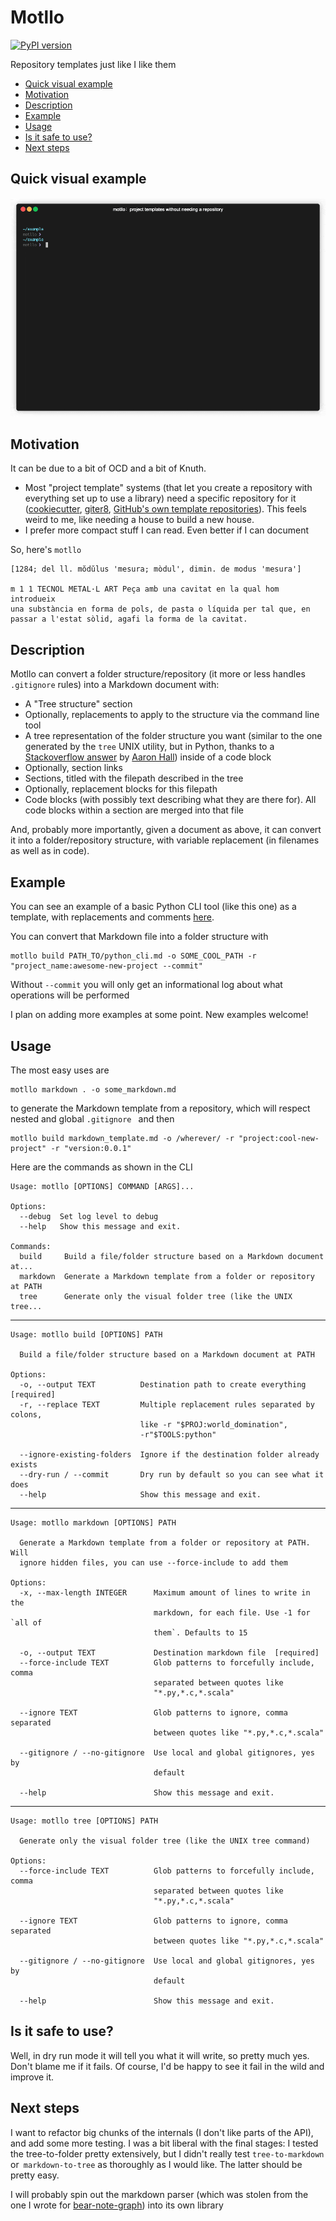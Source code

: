 # Motllo

[![PyPI version](https://badge.fury.io/py/motllo.svg)](https://badge.fury.io/py/motllo)

Repository templates just like I like them

- [Quick visual example](#quickvisualexample)
- [Motivation](#motivation)
- [Description](#description)
- [Example](#example)
- [Usage](#usage)
- [Is it safe to use?](#is-it-safe-to-use)
- [Next steps](#next-steps)

## Quick visual example

<img src="motllo.gif"/>

## Motivation

It can be due to a bit of OCD and a bit of Knuth. 

- Most "project template" systems (that let you create a repository with
  everything set up to use a library) need a specific repository for it
  ([cookiecutter](https://cookiecutter.readthedocs.io/en/1.7.2/),
  [giter8](http://www.foundweekends.org/giter8/), [GitHub's own template
  repositories](https://help.github.com/en/github/creating-cloning-and-archiving-repositories/creating-a-template-repository)).
  This feels weird to me, like needing a house to build a new house.
- I prefer more compact stuff I can read. Even better if I can document

So, here's `motllo`

```
[1284; del ll. mŏdŭlus 'mesura; mòdul', dimin. de modus 'mesura']
 	
m 1 1 TECNOL METAL·L ART Peça amb una cavitat en la qual hom introdueix 
una substància en forma de pols, de pasta o líquida per tal que, en 
passar a l'estat sòlid, agafi la forma de la cavitat. 
```

## Description

Motllo can convert a folder structure/repository (it more or less handles
`.gitignore` rules) into a Markdown document with:

- A "Tree structure" section
- Optionally, replacements to apply to the structure via the command line tool
- A tree representation of the folder structure you want (similar to the one
  generated by the `tree` UNIX utility, but in Python, thanks to a
  [Stackoverflow answer](https://stackoverflow.com/a/59109706) by [Aaron
  Hall](https://twitter.com/aaronchall)) inside of a code block
- Optionally, section links
- Sections, titled with the filepath described in the tree
- Optionally, replacement blocks for this filepath
- Code blocks (with possibly text describing what they are there for). All code
  blocks within a section are merged into that file
  
And, probably more importantly, given a document as above, it can convert it into a
folder/repository structure, with variable replacement (in filenames as well as
in code).

## Example

You can see an example of a basic Python CLI tool (like this one) as a template,
with replacements and comments [here](examples/python_cli.md).

You can convert that Markdown file into a folder structure with

```
motllo build PATH_TO/python_cli.md -o SOME_COOL_PATH -r "project_name:awesome-new-project --commit"
```

Without `--commit` you will only get an informational log about what operations will be performed

I plan on adding more examples at some point. New examples welcome!

## Usage

The most easy uses are

```
motllo markdown . -o some_markdown.md
```

to generate the Markdown template from a repository, which will respect nested
and global `.gitignore ` and then

```
motllo build markdown_template.md -o /wherever/ -r "project:cool-new-project" -r "version:0.0.1"
```

Here are the commands as shown in the CLI

```
Usage: motllo [OPTIONS] COMMAND [ARGS]...

Options:
  --debug  Set log level to debug
  --help   Show this message and exit.

Commands:
  build     Build a file/folder structure based on a Markdown document at...
  markdown  Generate a Markdown template from a folder or repository at PATH
  tree      Generate only the visual folder tree (like the UNIX tree...
```
---
```
Usage: motllo build [OPTIONS] PATH

  Build a file/folder structure based on a Markdown document at PATH

Options:
  -o, --output TEXT          Destination path to create everything  [required]
  -r, --replace TEXT         Multiple replacement rules separated by colons,
                             like -r "$PROJ:world_domination",
                             -r"$TOOLS:python"

  --ignore-existing-folders  Ignore if the destination folder already exists
  --dry-run / --commit       Dry run by default so you can see what it does
  --help                     Show this message and exit.
```
---
```
Usage: motllo markdown [OPTIONS] PATH

  Generate a Markdown template from a folder or repository at PATH. Will
  ignore hidden files, you can use --force-include to add them

Options:
  -x, --max-length INTEGER      Maximum amount of lines to write in the
                                markdown, for each file. Use -1 for `all of
                                them`. Defaults to 15

  -o, --output TEXT             Destination markdown file  [required]
  --force-include TEXT          Glob patterns to forcefully include, comma
                                separated between quotes like
                                "*.py,*.c,*.scala"

  --ignore TEXT                 Glob patterns to ignore, comma separated
                                between quotes like "*.py,*.c,*.scala"

  --gitignore / --no-gitignore  Use local and global gitignores, yes by
                                default

  --help                        Show this message and exit.
```
---
```
Usage: motllo tree [OPTIONS] PATH

  Generate only the visual folder tree (like the UNIX tree command)

Options:
  --force-include TEXT          Glob patterns to forcefully include, comma
                                separated between quotes like
                                "*.py,*.c,*.scala"

  --ignore TEXT                 Glob patterns to ignore, comma separated
                                between quotes like "*.py,*.c,*.scala"

  --gitignore / --no-gitignore  Use local and global gitignores, yes by
                                default

  --help                        Show this message and exit.
```

## Is it safe to use?

Well, in dry run mode it will tell you what it will write, so pretty much yes.
Don't blame me if it fails. Of course, I'd be happy to see it fail in the wild
and improve it.

## Next steps

I want to refactor big chunks of the internals (I don't like parts of the API),
and add some more testing. I was a bit liberal with the final stages: I tested
the tree-to-folder pretty extensively, but I didn't really test
`tree-to-markdown` or` markdown-to-tree` as thoroughly as I would like. The
latter should be pretty easy.

I will probably spin out the markdown parser (which was stolen from the one I
wrote for [bear-note-graph](https://github.com/rberenguel/bear-note-graph)) into
its own library
